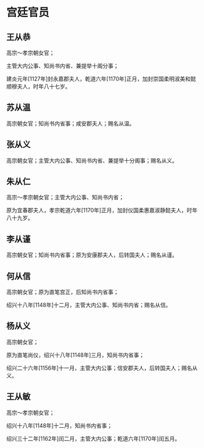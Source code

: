 # 宫廷官员

## 王从恭

高宗～孝宗朝女官；

主管大内公事、知尚书内省、兼提举十阁分事；

建炎元年\[1127年]封永嘉郡夫人，乾道六年\[1170年]正月，加封崇国柔明淑美和懿顺穆夫人，时年八十七岁。

## 苏从温

高宗朝女官；知尚书内省事；咸安郡夫人；赐名从温。

## 张从义

高宗朝女官；主管大内公事、知尚书内省、兼提举十分阁事；赐名从义。

## 朱从仁

高宗～孝宗朝女官；主管大内公事、知尚书内省；

原为宜春郡夫人，孝宗乾道六年\[1170年]正月，加封仪国柔惠嘉淑静懿夫人，时年八十九岁。

## 李从谨

高宗朝女官；知尚书内省事；原为安康郡夫人，后转国夫人；赐名从谨。

## 何从信

高宗朝女官；原为直笔宫正，后知尚书内省事；

绍兴十八年\[1148年]十二月，主管大内公事、知尚书内省；赐名从信。

## 杨从义

高宗朝女官；

原为直笔尚仪，绍兴十八年\[1148年]三月，知尚书内省事；

绍兴二十六年\[1156年]十一月，主管大内公事；信安郡夫人，后转国夫人；赐名从义。

## 王从敏

高宗～孝宗朝女官；

绍兴十八年\[1148年]十二月，知尚书内省事；

绍兴三十二年\[1162年]闰二月，主管大内公事；乾道六年\[1170年]闰五月。
